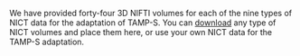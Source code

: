We have provided forty-four 3D NIFTI volumes for each of the nine types of NICT data for the adaptation of TAMP-S. You can [download](https://seunic-my.sharepoint.cn/:f:/g/personal/220232198_seu_edu_cn/EumSyhDHuC9Fp-34pdAhmQMBFIXsXJldhbH6wfo1A40XAA?e=DLfgkE) any type of NICT volumes and place them here, or use your own NICT data for the TAMP-S adaptation.
